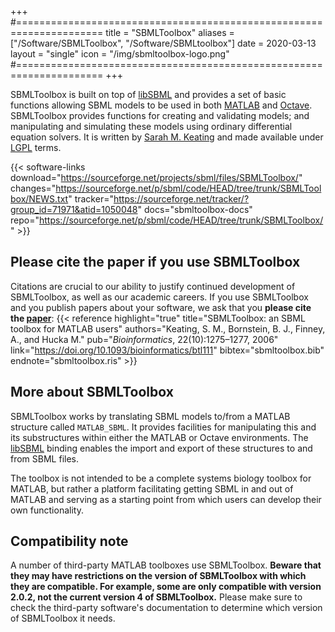 +++
#=====================================================================
title  = "SBMLToolbox"
aliases = ["/Software/SBMLToolbox", "/Software/SBMLtoolbox"]
date   = 2020-03-13
layout = "single"
icon   = "/img/sbmltoolbox-logo.png"
#=====================================================================
+++

SBMLToolbox is built on top of [libSBML](/software/libsbml) and provides a set of basic functions allowing SBML models to be used in both [MATLAB](https://www.mathworks.com/products/matlab.html) and [Octave](https://www.gnu.org/software/octave/). SBMLToolbox provides functions for creating and validating models; and manipulating and simulating these models using ordinary differential equation solvers. It is written by [Sarah M. Keating](https://github.com/skeating) and made available under [LGPL](https://www.gnu.org/licenses/old-licenses/lgpl-2.1.en.html) terms.

{{< software-links download="https://sourceforge.net/projects/sbml/files/SBMLToolbox/" changes="https://sourceforge.net/p/sbml/code/HEAD/tree/trunk/SBMLToolbox/NEWS.txt" tracker="https://sourceforge.net/tracker/?group_id=71971&atid=1050048"
docs="sbmltoolbox-docs"
repo="https://sourceforge.net/p/sbml/code/HEAD/tree/trunk/SBMLToolbox/" >}}


## Please cite the paper if you use SBMLToolbox

Citations are crucial to our ability to justify continued development of SBMLToolbox, as well as our academic careers. If you use SBMLToolbox and you publish papers about your software, we ask that you **please cite the [paper](https://academic.oup.com/bioinformatics/article/22/10/1275/237481)**:
{{< reference highlight="true" title="SBMLToolbox: an SBML toolbox for MATLAB users" authors="Keating, S. M., Bornstein, B. J., Finney, A., and Hucka M." pub="_Bioinformatics_, 22(10):1275–1277, 2006" link="https://doi.org/10.1093/bioinformatics/btl111" bibtex="sbmltoolbox.bib" endnote="sbmltoolbox.ris" >}}


## More about SBMLToolbox

SBMLToolbox works by translating SBML models to/from a MATLAB structure called `MATLAB_SBML`. It provides facilities for manipulating this and its substructures within either the MATLAB or Octave environments. The [libSBML](/software/libsbml) binding enables the import and export of these structures to and from SBML files.

The toolbox is not intended to be a complete systems biology toolbox for MATLAB, but rather a platform facilitating getting SBML in and out of MATLAB and serving as a starting point from which users can develop their own functionality.


## Compatibility note

A number of third-party MATLAB toolboxes use SBMLToolbox. **Beware that they may have restrictions on the version of SBMLToolbox with which they are compatible. For example, some are only compatible with version 2.0.2, not the current version 4 of SBMLToolbox.** Please make sure to check the third-party software's documentation to determine which version of SBMLToolbox it needs.
